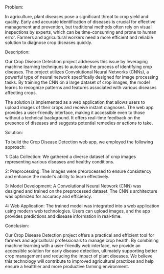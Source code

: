 Problem:

In agriculture, plant diseases pose a significant threat to crop yield and quality. Early and accurate identification of diseases is crucial for effective management and prevention, but traditional methods often rely on visual inspections by experts, which can be time-consuming and prone to human error. Farmers and agricultural workers need a more efficient and reliable solution to diagnose crop diseases quickly.

Description:

Our Crop Disease Detection project addresses this issue by leveraging machine learning techniques to automate the process of identifying crop diseases. The project utilizes Convolutional Neural Networks (CNNs), a powerful type of neural network specifically designed for image processing tasks. By training the CNN on a large dataset of crop images, the model learns to recognize patterns and features associated with various diseases affecting crops.

The solution is implemented as a web application that allows users to upload images of their crops and receive instant diagnoses. The web app provides a user-friendly interface, making it accessible even to those without a technical background. It offers real-time feedback on the presence of diseases and suggests potential remedies or actions to take.

Solution:

To build the Crop Disease Detection web app, we employed the following approach:

1: Data Collection: We gathered a diverse dataset of crop images representing various diseases and healthy conditions.

2: Preprocessing: The images were preprocessed to ensure consistency and enhance the model's ability to learn effectively.

3: Model Development: A Convolutional Neural Network (CNN) was designed and trained on the preprocessed dataset. The CNN's architecture was optimized for accuracy and efficiency.

4: Web Application: The trained model was integrated into a web application using modern web technologies. Users can upload images, and the app provides predictions and disease information in real-time.

Conclusion:

Our Crop Disease Detection project offers a practical and efficient tool for farmers and agricultural professionals to manage crop health. By combining machine learning with a user-friendly web interface, we provide an accessible solution for early disease detection, ultimately supporting better crop management and reducing the impact of plant diseases. We believe this technology will contribute to improved agricultural practices and help ensure a healthier and more productive farming environment.
